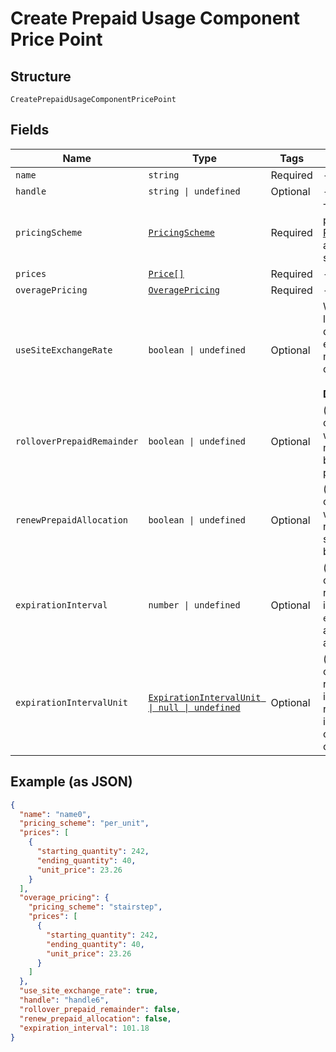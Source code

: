 
# Create Prepaid Usage Component Price Point

## Structure

`CreatePrepaidUsageComponentPricePoint`

## Fields

| Name | Type | Tags | Description |
|  --- | --- | --- | --- |
| `name` | `string` | Required | - |
| `handle` | `string \| undefined` | Optional | - |
| `pricingScheme` | [`PricingScheme`](../../doc/models/pricing-scheme.md) | Required | The identifier for the pricing scheme. See [Product Components](https://help.chargify.com/products/product-components.html) for an overview of pricing schemes. |
| `prices` | [`Price[]`](../../doc/models/price.md) | Required | - |
| `overagePricing` | [`OveragePricing`](../../doc/models/overage-pricing.md) | Required | - |
| `useSiteExchangeRate` | `boolean \| undefined` | Optional | Whether to use the site level exchange rate or define your own prices for each currency if you have multiple currencies defined on the site.<br><br>**Default**: `true` |
| `rolloverPrepaidRemainder` | `boolean \| undefined` | Optional | (only for prepaid usage components) Boolean which controls whether or not remaining units should be rolled over to the next period |
| `renewPrepaidAllocation` | `boolean \| undefined` | Optional | (only for prepaid usage components) Boolean which controls whether or not the allocated quantity should be renewed at the beginning of each period |
| `expirationInterval` | `number \| undefined` | Optional | (only for prepaid usage components where rollover_prepaid_remainder is true) The number of `expiration_interval_unit`s after which rollover amounts should expire |
| `expirationIntervalUnit` | [`ExpirationIntervalUnit \| null \| undefined`](../../doc/models/expiration-interval-unit.md) | Optional | (only for prepaid usage components where rollover_prepaid_remainder is true) A string representing the expiration interval unit for this component, either month or day |

## Example (as JSON)

```json
{
  "name": "name0",
  "pricing_scheme": "per_unit",
  "prices": [
    {
      "starting_quantity": 242,
      "ending_quantity": 40,
      "unit_price": 23.26
    }
  ],
  "overage_pricing": {
    "pricing_scheme": "stairstep",
    "prices": [
      {
        "starting_quantity": 242,
        "ending_quantity": 40,
        "unit_price": 23.26
      }
    ]
  },
  "use_site_exchange_rate": true,
  "handle": "handle6",
  "rollover_prepaid_remainder": false,
  "renew_prepaid_allocation": false,
  "expiration_interval": 101.18
}
```

